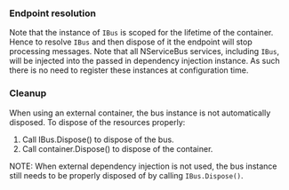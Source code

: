 ### Endpoint resolution

Note that the instance of `IBus` is scoped for the lifetime of the container. Hence to resolve `IBus` and then dispose of it the endpoint will stop processing messages. Note that all NServiceBus services, including `IBus`, will be injected into the passed in dependency injection instance. As such there is no need to register these instances at configuration time.

### Cleanup

When using an external container, the bus instance is not automatically disposed. To dispose of the resources properly:

 1. Call IBus.Dispose() to dispose of the bus.
 1. Call container.Dispose() to dispose of the container.

NOTE: When external dependency injection is not used, the bus instance still needs to be properly disposed of by calling `IBus.Dispose()`.

